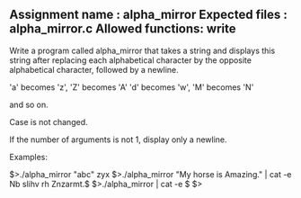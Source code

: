 Assignment name  : alpha_mirror
Expected files   : alpha_mirror.c
Allowed functions: write
--------------------------------------------------------------------------------
 
Write a program called alpha_mirror that takes a string and displays this string
after replacing each alphabetical character by the opposite alphabetical
character, followed by a newline.
 
'a' becomes 'z', 'Z' becomes 'A'
'd' becomes 'w', 'M' becomes 'N'
 
and so on.
 
Case is not changed.
 
If the number of arguments is not 1, display only a newline.
 
Examples:
 
$>./alpha_mirror "abc"
zyx
$>./alpha_mirror "My horse is Amazing." | cat -e
Nb slihv rh Znzarmt.$
$>./alpha_mirror | cat -e
$
$>